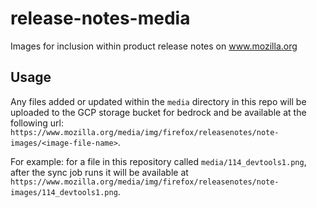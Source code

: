 # release-notes-media
Images for inclusion within product release notes on www.mozilla.org

## Usage

Any files added or updated within the `media` directory in this repo will be uploaded to the GCP storage bucket for bedrock and be available at the following url: `https://www.mozilla.org/media/img/firefox/releasenotes/note-images/<image-file-name>`.

For example: for a file in this repository called `media/114_devtools1.png`, after the sync job runs it will be available at `https://www.mozilla.org/media/img/firefox/releasenotes/note-images/114_devtools1.png`.
